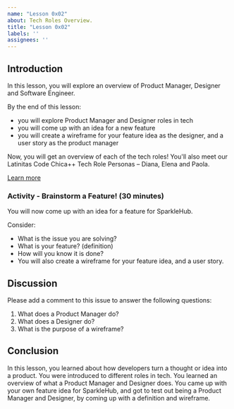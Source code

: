 ```yaml
---
name: "Lesson 0x02"
about: Tech Roles Overview.
title: "Lesson 0x02"
labels: ''
assignees: ''
---
```


## Introduction

In this lesson, you will explore an overview of Product Manager, Designer and Software Engineer.

By the end of this lesson:

* you will explore Product Manager and Designer roles in tech
* you will come up with an idea for a new feature
* you will create a wireframe for your feature idea as the designer, and a user story as the product manager

Now, you will get an overview of each of the tech roles! You'll also meet our Latinitas Code Chica++ Tech Role Personas – Diana, Elena and Paola.

[Learn more](https://codechica.ca/lessons/0x02/)

### Activity - Brainstorm a Feature! (30 minutes)

You will now come up with an idea for a feature for SparkleHub.

Consider:

- What is the issue you are solving?
- What is your feature? (definition)
- How will you know it is done?
- You will also create a wireframe for your feature idea, and a user story.

## Discussion

Please add a comment to this issue to answer the following questions:

1. What does a Product Manager do?
1. What does a Designer do?
1. What is the purpose of a wireframe?

## Conclusion

In this lesson, you learned about how developers turn a thought or idea into a product. You were introduced to different roles in tech. You learned an overview of what a Product Manager and Designer does. You came up with your own feature idea for SparkleHub, and got to test out being a Product Manager and Designer, by coming up with a definition and wireframe. 
